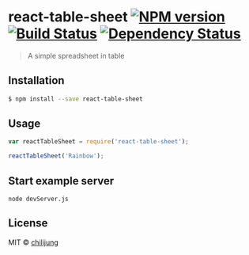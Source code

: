 # react-table-sheet [![NPM version][npm-image]][npm-url] [![Build Status][travis-image]][travis-url] [![Dependency Status][daviddm-image]][daviddm-url]
> A simple spreadsheet in table

## Installation

```sh
$ npm install --save react-table-sheet
```

## Usage

```js
var reactTableSheet = require('react-table-sheet');

reactTableSheet('Rainbow');
```

## Start example server

```
node devServer.js
```

## License

MIT © [chilijung]()


[npm-image]: https://badge.fury.io/js/react-table-sheet.svg
[npm-url]: https://npmjs.org/package/react-table-sheet
[travis-image]: https://travis-ci.org/Canner/react-table-sheet.svg?branch=master
[travis-url]: https://travis-ci.org/Canner/react-table-sheet
[daviddm-image]: https://david-dm.org/Canner/react-table-sheet.svg?theme=shields.io
[daviddm-url]: https://david-dm.org/Canner/react-table-sheet
